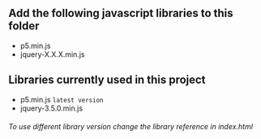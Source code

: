 ## Add the following javascript libraries to this folder

- p5.min.js
- jquery-X.X.X.min.js

## Libraries currently used in this project

- p5.min.js `latest version`
- jquery-3.5.0.min.js

###### To use different library version change the library reference in index.html
